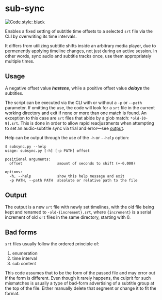 # sub-sync

[![Code style: black](https://img.shields.io/badge/style-black-000000.svg)](https://github.com/psf/black)

Enables a fixed setting of subtitle time offsets to a selected `srt` file via the CLI by overwriting its time intervals.

It differs from utilizing subtitle shifts inside an arbitrary media player, due to permenently applying timeline
changes, not just during an active session. In other words, sync audio and subtitle tracks once, use them appropriately
multiple times.

## Usage

A negative offset value ***hastens***, while a positive offset value ***delays*** the subtitles.

The script can be executed via the CLI with or without a `-p` or `--path` parameter. If omitting the use, the code will
look for a `srt` file in the current working directory and exit if none or more than one match is found. An exception to
this case are `srt` files that abide by a glob match: `*old-[0-9].srt`. This is done in order to allow rapid
readjustments when attempting to set an audio-subtitle sync via trial and error—see [output](#output).

Help can be output through the use of the `-h` or `--help` option:

```commandline
$ subsync.py --help
usage: subsync.py [-h] [-p PATH] offset

positional arguments:
  offset                amount of seconds to shift (+-0.000)

options:
  -h, --help            show this help message and exit
  -p PATH, --path PATH  absolute or relative path to the file
```

## Output

The output is a new `srt` file with newly set timelines, with the old file being kept and renamed
to `-old-{increment}.srt`, where `{increment}` is a serial increment of old `srt` files in the same directory, starting
with 0.

## Bad forms

`srt` files usually follow the ordered principle of:

1. enumeration
2. time interval
3. sub content

This code assumes that to be the form of the passed file and may error out if the form is different. Even though it
rarely happens, the culprit for such mismatches is usually a type of bad-form advertising of a subtitle group at the top
of the file. Either manually delete that segment or change it to fit the format.
